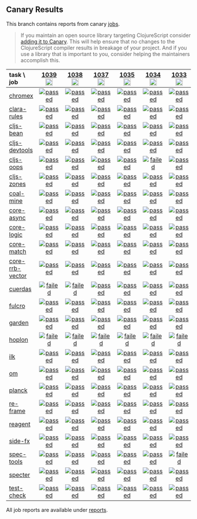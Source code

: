 ## Canary Results

This branch contains reports from canary [jobs](https://github.com/cljs-oss/canary/tree/jobs).

> If you maintain an open source library targeting ClojureScript consider [adding it to Canary](https://github.com/cljs-oss/canary/tree/master#how-to-participate). This will help ensure that no changes to the ClojureScript compiler results in breakage of your project. And if you use a library that is important to you, consider helping the maintainers accomplish this.

[//]: # (begin_overview_table)

| task \ job | <a href="reports/2019/08/01/job-001039-1.10.571-3f5a60a3" title="job #1039&#xA;&#xA;job&#xA;&#xA;requested by null (@null) on null">1039<br/><img width=20 height=20 src="null&s=60"></a> | <a href="reports/2019/07/31/job-001038-1.10.571-3f5a60a3" title="job #1038&#xA;&#xA;job&#xA;&#xA;requested by BinaryAge Bot (@babot) on 2019-07-31T06:00:16Z">1038<br/><img width=20 height=20 src="https://avatars0.githubusercontent.com/u/1476765?v=4&s=60"></a> | <a href="reports/2019/07/30/job-001037-1.10.571-3f5a60a31" title="job #1037&#xA;&#xA;job -c mfikes -r CLJS-3147&#xA;&#xA;requested by Mike Fikes (@mfikes) on 2019-07-30T02:07:49Z">1037<br/><img width=20 height=20 src="https://avatars1.githubusercontent.com/u/1723464?v=4&s=60"></a> | <a href="reports/2019/07/29/job-001035-1.10.569-885238e9" title="job #1035&#xA;&#xA;job&#xA;&#xA;requested by BinaryAge Bot (@babot) on 2019-07-29T06:00:14Z">1035<br/><img width=20 height=20 src="https://avatars0.githubusercontent.com/u/1476765?v=4&s=60"></a> | <a href="reports/2019/07/28/job-001034-1.10.569-885238e9" title="job #1034&#xA;&#xA;job&#xA;&#xA;requested by BinaryAge Bot (@babot) on 2019-07-28T06:00:13Z">1034<br/><img width=20 height=20 src="https://avatars0.githubusercontent.com/u/1476765?v=4&s=60"></a> | <a href="reports/2019/07/27/job-001033-1.10.569-885238e9" title="job #1033&#xA;&#xA;job&#xA;&#xA;requested by BinaryAge Bot (@babot) on 2019-07-27T06:00:13Z">1033<br/><img width=20 height=20 src="https://avatars0.githubusercontent.com/u/1476765?v=4&s=60"></a> | <a href="reports/2019/07/26/job-001032-1.10.568-8f38049d" title="job #1032&#xA;&#xA;job&#xA;&#xA;requested by BinaryAge Bot (@babot) on 2019-07-26T06:00:15Z">1032<br/><img width=20 height=20 src="https://avatars0.githubusercontent.com/u/1476765?v=4&s=60"></a> | <a href="reports/2019/07/25/job-001031-1.10.564-1a537e57" title="job #1031&#xA;&#xA;job&#xA;&#xA;requested by BinaryAge Bot (@babot) on 2019-07-25T06:00:15Z">1031<br/><img width=20 height=20 src="https://avatars0.githubusercontent.com/u/1476765?v=4&s=60"></a> | <a href="reports/2019/07/24/job-001030-1.10.563-3c7c37b2" title="job #1030&#xA;&#xA;job&#xA;&#xA;requested by BinaryAge Bot (@babot) on 2019-07-24T06:00:16Z">1030<br/><img width=20 height=20 src="https://avatars0.githubusercontent.com/u/1476765?v=4&s=60"></a> | <a href="reports/2019/07/23/job-001029-1.10.560-402d47eb" title="job #1029&#xA;&#xA;job&#xA;&#xA;requested by BinaryAge Bot (@babot) on 2019-07-23T06:00:16Z">1029<br/><img width=20 height=20 src="https://avatars0.githubusercontent.com/u/1476765?v=4&s=60"></a> |
| :--- | :---: | :---: | :---: | :---: | :---: | :---: | :---: | :---: | :---: | :---: |
| [chromex](https://github.com/binaryage/chromex) | <a href="reports/2019/08/01/job-001039-1.10.571-3f5a60a3#-chromex"><img title="passed" src="http://box.binaryage.com/s-passed.svg"><a> | <a href="reports/2019/07/31/job-001038-1.10.571-3f5a60a3#-chromex"><img title="passed" src="http://box.binaryage.com/s-passed.svg"><a> | <a href="reports/2019/07/30/job-001037-1.10.571-3f5a60a31#-chromex"><img title="passed" src="http://box.binaryage.com/s-passed.svg"><a> | <a href="reports/2019/07/29/job-001035-1.10.569-885238e9#-chromex"><img title="passed" src="http://box.binaryage.com/s-passed.svg"><a> | <a href="reports/2019/07/28/job-001034-1.10.569-885238e9#-chromex"><img title="passed" src="http://box.binaryage.com/s-passed.svg"><a> | <a href="reports/2019/07/27/job-001033-1.10.569-885238e9#-chromex"><img title="passed" src="http://box.binaryage.com/s-passed.svg"><a> | <a href="reports/2019/07/26/job-001032-1.10.568-8f38049d#-chromex"><img title="passed" src="http://box.binaryage.com/s-passed.svg"><a> | <a href="reports/2019/07/25/job-001031-1.10.564-1a537e57#-chromex"><img title="passed" src="http://box.binaryage.com/s-passed.svg"><a> | <a href="reports/2019/07/24/job-001030-1.10.563-3c7c37b2#-chromex"><img title="passed" src="http://box.binaryage.com/s-passed.svg"><a> | <a href="reports/2019/07/23/job-001029-1.10.560-402d47eb#-chromex"><img title="passed" src="http://box.binaryage.com/s-passed.svg"><a> |
| [clara-rules](https://github.com/cerner/clara-rules) | <a href="reports/2019/08/01/job-001039-1.10.571-3f5a60a3#-clara-rules"><img title="passed" src="http://box.binaryage.com/s-passed.svg"><a> | <a href="reports/2019/07/31/job-001038-1.10.571-3f5a60a3#-clara-rules"><img title="passed" src="http://box.binaryage.com/s-passed.svg"><a> | <a href="reports/2019/07/30/job-001037-1.10.571-3f5a60a31#-clara-rules"><img title="passed" src="http://box.binaryage.com/s-passed.svg"><a> | <a href="reports/2019/07/29/job-001035-1.10.569-885238e9#-clara-rules"><img title="passed" src="http://box.binaryage.com/s-passed.svg"><a> | <a href="reports/2019/07/28/job-001034-1.10.569-885238e9#-clara-rules"><img title="passed" src="http://box.binaryage.com/s-passed.svg"><a> | <a href="reports/2019/07/27/job-001033-1.10.569-885238e9#-clara-rules"><img title="passed" src="http://box.binaryage.com/s-passed.svg"><a> | <a href="reports/2019/07/26/job-001032-1.10.568-8f38049d#-clara-rules"><img title="passed" src="http://box.binaryage.com/s-passed.svg"><a> | <a href="reports/2019/07/25/job-001031-1.10.564-1a537e57#-clara-rules"><img title="passed" src="http://box.binaryage.com/s-passed.svg"><a> | <a href="reports/2019/07/24/job-001030-1.10.563-3c7c37b2#-clara-rules"><img title="passed" src="http://box.binaryage.com/s-passed.svg"><a> | <a href="reports/2019/07/23/job-001029-1.10.560-402d47eb#-clara-rules"><img title="passed" src="http://box.binaryage.com/s-passed.svg"><a> |
| [cljs-bean](https://github.com/mfikes/cljs-bean) | <a href="reports/2019/08/01/job-001039-1.10.571-3f5a60a3#-cljs-bean"><img title="passed" src="http://box.binaryage.com/s-passed.svg"><a> | <a href="reports/2019/07/31/job-001038-1.10.571-3f5a60a3#-cljs-bean"><img title="passed" src="http://box.binaryage.com/s-passed.svg"><a> | <a href="reports/2019/07/30/job-001037-1.10.571-3f5a60a31#-cljs-bean"><img title="passed" src="http://box.binaryage.com/s-passed.svg"><a> | <a href="reports/2019/07/29/job-001035-1.10.569-885238e9#-cljs-bean"><img title="passed" src="http://box.binaryage.com/s-passed.svg"><a> | <a href="reports/2019/07/28/job-001034-1.10.569-885238e9#-cljs-bean"><img title="passed" src="http://box.binaryage.com/s-passed.svg"><a> | <a href="reports/2019/07/27/job-001033-1.10.569-885238e9#-cljs-bean"><img title="passed" src="http://box.binaryage.com/s-passed.svg"><a> | <a href="reports/2019/07/26/job-001032-1.10.568-8f38049d#-cljs-bean"><img title="passed" src="http://box.binaryage.com/s-passed.svg"><a> | <a href="reports/2019/07/25/job-001031-1.10.564-1a537e57#-cljs-bean"><img title="failed" src="http://box.binaryage.com/s-failed.svg"><a> | <a href="reports/2019/07/24/job-001030-1.10.563-3c7c37b2#-cljs-bean"><img title="passed" src="http://box.binaryage.com/s-passed.svg"><a> | <a href="reports/2019/07/23/job-001029-1.10.560-402d47eb#-cljs-bean"><img title="passed" src="http://box.binaryage.com/s-passed.svg"><a> |
| [cljs-devtools](https://github.com/binaryage/cljs-devtools) | <a href="reports/2019/08/01/job-001039-1.10.571-3f5a60a3#-cljs-devtools"><img title="passed" src="http://box.binaryage.com/s-passed.svg"><a> | <a href="reports/2019/07/31/job-001038-1.10.571-3f5a60a3#-cljs-devtools"><img title="passed" src="http://box.binaryage.com/s-passed.svg"><a> | <a href="reports/2019/07/30/job-001037-1.10.571-3f5a60a31#-cljs-devtools"><img title="passed" src="http://box.binaryage.com/s-passed.svg"><a> | <a href="reports/2019/07/29/job-001035-1.10.569-885238e9#-cljs-devtools"><img title="passed" src="http://box.binaryage.com/s-passed.svg"><a> | <a href="reports/2019/07/28/job-001034-1.10.569-885238e9#-cljs-devtools"><img title="passed" src="http://box.binaryage.com/s-passed.svg"><a> | <a href="reports/2019/07/27/job-001033-1.10.569-885238e9#-cljs-devtools"><img title="passed" src="http://box.binaryage.com/s-passed.svg"><a> | <a href="reports/2019/07/26/job-001032-1.10.568-8f38049d#-cljs-devtools"><img title="passed" src="http://box.binaryage.com/s-passed.svg"><a> | <a href="reports/2019/07/25/job-001031-1.10.564-1a537e57#-cljs-devtools"><img title="passed" src="http://box.binaryage.com/s-passed.svg"><a> | <a href="reports/2019/07/24/job-001030-1.10.563-3c7c37b2#-cljs-devtools"><img title="passed" src="http://box.binaryage.com/s-passed.svg"><a> | <a href="reports/2019/07/23/job-001029-1.10.560-402d47eb#-cljs-devtools"><img title="passed" src="http://box.binaryage.com/s-passed.svg"><a> |
| [cljs-oops](https://github.com/binaryage/cljs-oops) | <a href="reports/2019/08/01/job-001039-1.10.571-3f5a60a3#-cljs-oops"><img title="passed" src="http://box.binaryage.com/s-passed.svg"><a> | <a href="reports/2019/07/31/job-001038-1.10.571-3f5a60a3#-cljs-oops"><img title="passed" src="http://box.binaryage.com/s-passed.svg"><a> | <a href="reports/2019/07/30/job-001037-1.10.571-3f5a60a31#-cljs-oops"><img title="passed" src="http://box.binaryage.com/s-passed.svg"><a> | <a href="reports/2019/07/29/job-001035-1.10.569-885238e9#-cljs-oops"><img title="passed" src="http://box.binaryage.com/s-passed.svg"><a> | <a href="reports/2019/07/28/job-001034-1.10.569-885238e9#-cljs-oops"><img title="failed" src="http://box.binaryage.com/s-failed.svg"><a> | <a href="reports/2019/07/27/job-001033-1.10.569-885238e9#-cljs-oops"><img title="passed" src="http://box.binaryage.com/s-passed.svg"><a> | <a href="reports/2019/07/26/job-001032-1.10.568-8f38049d#-cljs-oops"><img title="passed" src="http://box.binaryage.com/s-passed.svg"><a> | <a href="reports/2019/07/25/job-001031-1.10.564-1a537e57#-cljs-oops"><img title="failed" src="http://box.binaryage.com/s-failed.svg"><a> | <a href="reports/2019/07/24/job-001030-1.10.563-3c7c37b2#-cljs-oops"><img title="passed" src="http://box.binaryage.com/s-passed.svg"><a> | <a href="reports/2019/07/23/job-001029-1.10.560-402d47eb#-cljs-oops"><img title="failed" src="http://box.binaryage.com/s-failed.svg"><a> |
| [cljs-zones](https://github.com/binaryage/cljs-zones) | <a href="reports/2019/08/01/job-001039-1.10.571-3f5a60a3#-cljs-zones"><img title="passed" src="http://box.binaryage.com/s-passed.svg"><a> | <a href="reports/2019/07/31/job-001038-1.10.571-3f5a60a3#-cljs-zones"><img title="passed" src="http://box.binaryage.com/s-passed.svg"><a> | <a href="reports/2019/07/30/job-001037-1.10.571-3f5a60a31#-cljs-zones"><img title="passed" src="http://box.binaryage.com/s-passed.svg"><a> | <a href="reports/2019/07/29/job-001035-1.10.569-885238e9#-cljs-zones"><img title="passed" src="http://box.binaryage.com/s-passed.svg"><a> | <a href="reports/2019/07/28/job-001034-1.10.569-885238e9#-cljs-zones"><img title="passed" src="http://box.binaryage.com/s-passed.svg"><a> | <a href="reports/2019/07/27/job-001033-1.10.569-885238e9#-cljs-zones"><img title="passed" src="http://box.binaryage.com/s-passed.svg"><a> | <a href="reports/2019/07/26/job-001032-1.10.568-8f38049d#-cljs-zones"><img title="passed" src="http://box.binaryage.com/s-passed.svg"><a> | <a href="reports/2019/07/25/job-001031-1.10.564-1a537e57#-cljs-zones"><img title="passed" src="http://box.binaryage.com/s-passed.svg"><a> | <a href="reports/2019/07/24/job-001030-1.10.563-3c7c37b2#-cljs-zones"><img title="passed" src="http://box.binaryage.com/s-passed.svg"><a> | <a href="reports/2019/07/23/job-001029-1.10.560-402d47eb#-cljs-zones"><img title="passed" src="http://box.binaryage.com/s-passed.svg"><a> |
| [coal-mine](https://github.com/mfikes/coal-mine) | <a href="reports/2019/08/01/job-001039-1.10.571-3f5a60a3#-coal-mine"><img title="passed" src="http://box.binaryage.com/s-passed.svg"><a> | <a href="reports/2019/07/31/job-001038-1.10.571-3f5a60a3#-coal-mine"><img title="passed" src="http://box.binaryage.com/s-passed.svg"><a> | <a href="reports/2019/07/30/job-001037-1.10.571-3f5a60a31#-coal-mine"><img title="passed" src="http://box.binaryage.com/s-passed.svg"><a> | <a href="reports/2019/07/29/job-001035-1.10.569-885238e9#-coal-mine"><img title="passed" src="http://box.binaryage.com/s-passed.svg"><a> | <a href="reports/2019/07/28/job-001034-1.10.569-885238e9#-coal-mine"><img title="passed" src="http://box.binaryage.com/s-passed.svg"><a> | <a href="reports/2019/07/27/job-001033-1.10.569-885238e9#-coal-mine"><img title="passed" src="http://box.binaryage.com/s-passed.svg"><a> | <a href="reports/2019/07/26/job-001032-1.10.568-8f38049d#-coal-mine"><img title="passed" src="http://box.binaryage.com/s-passed.svg"><a> | <a href="reports/2019/07/25/job-001031-1.10.564-1a537e57#-coal-mine"><img title="failed" src="http://box.binaryage.com/s-failed.svg"><a> | <a href="reports/2019/07/24/job-001030-1.10.563-3c7c37b2#-coal-mine"><img title="passed" src="http://box.binaryage.com/s-passed.svg"><a> | <a href="reports/2019/07/23/job-001029-1.10.560-402d47eb#-coal-mine"><img title="unknown" src="http://box.binaryage.com/s-unknown.svg"><a> |
| [core-async](https://github.com/clojure/core.async) | <a href="reports/2019/08/01/job-001039-1.10.571-3f5a60a3#-core-async"><img title="passed" src="http://box.binaryage.com/s-passed.svg"><a> | <a href="reports/2019/07/31/job-001038-1.10.571-3f5a60a3#-core-async"><img title="passed" src="http://box.binaryage.com/s-passed.svg"><a> | <a href="reports/2019/07/30/job-001037-1.10.571-3f5a60a31#-core-async"><img title="passed" src="http://box.binaryage.com/s-passed.svg"><a> | <a href="reports/2019/07/29/job-001035-1.10.569-885238e9#-core-async"><img title="passed" src="http://box.binaryage.com/s-passed.svg"><a> | <a href="reports/2019/07/28/job-001034-1.10.569-885238e9#-core-async"><img title="passed" src="http://box.binaryage.com/s-passed.svg"><a> | <a href="reports/2019/07/27/job-001033-1.10.569-885238e9#-core-async"><img title="passed" src="http://box.binaryage.com/s-passed.svg"><a> | <a href="reports/2019/07/26/job-001032-1.10.568-8f38049d#-core-async"><img title="passed" src="http://box.binaryage.com/s-passed.svg"><a> | <a href="reports/2019/07/25/job-001031-1.10.564-1a537e57#-core-async"><img title="passed" src="http://box.binaryage.com/s-passed.svg"><a> | <a href="reports/2019/07/24/job-001030-1.10.563-3c7c37b2#-core-async"><img title="passed" src="http://box.binaryage.com/s-passed.svg"><a> | <a href="reports/2019/07/23/job-001029-1.10.560-402d47eb#-core-async"><img title="passed" src="http://box.binaryage.com/s-passed.svg"><a> |
| [core-logic](https://github.com/clojure/core.logic) | <a href="reports/2019/08/01/job-001039-1.10.571-3f5a60a3#-core-logic"><img title="passed" src="http://box.binaryage.com/s-passed.svg"><a> | <a href="reports/2019/07/31/job-001038-1.10.571-3f5a60a3#-core-logic"><img title="passed" src="http://box.binaryage.com/s-passed.svg"><a> | <a href="reports/2019/07/30/job-001037-1.10.571-3f5a60a31#-core-logic"><img title="passed" src="http://box.binaryage.com/s-passed.svg"><a> | <a href="reports/2019/07/29/job-001035-1.10.569-885238e9#-core-logic"><img title="passed" src="http://box.binaryage.com/s-passed.svg"><a> | <a href="reports/2019/07/28/job-001034-1.10.569-885238e9#-core-logic"><img title="passed" src="http://box.binaryage.com/s-passed.svg"><a> | <a href="reports/2019/07/27/job-001033-1.10.569-885238e9#-core-logic"><img title="passed" src="http://box.binaryage.com/s-passed.svg"><a> | <a href="reports/2019/07/26/job-001032-1.10.568-8f38049d#-core-logic"><img title="passed" src="http://box.binaryage.com/s-passed.svg"><a> | <a href="reports/2019/07/25/job-001031-1.10.564-1a537e57#-core-logic"><img title="passed" src="http://box.binaryage.com/s-passed.svg"><a> | <a href="reports/2019/07/24/job-001030-1.10.563-3c7c37b2#-core-logic"><img title="passed" src="http://box.binaryage.com/s-passed.svg"><a> | <a href="reports/2019/07/23/job-001029-1.10.560-402d47eb#-core-logic"><img title="passed" src="http://box.binaryage.com/s-passed.svg"><a> |
| [core-match](https://github.com/clojure/core.match) | <a href="reports/2019/08/01/job-001039-1.10.571-3f5a60a3#-core-match"><img title="passed" src="http://box.binaryage.com/s-passed.svg"><a> | <a href="reports/2019/07/31/job-001038-1.10.571-3f5a60a3#-core-match"><img title="passed" src="http://box.binaryage.com/s-passed.svg"><a> | <a href="reports/2019/07/30/job-001037-1.10.571-3f5a60a31#-core-match"><img title="passed" src="http://box.binaryage.com/s-passed.svg"><a> | <a href="reports/2019/07/29/job-001035-1.10.569-885238e9#-core-match"><img title="passed" src="http://box.binaryage.com/s-passed.svg"><a> | <a href="reports/2019/07/28/job-001034-1.10.569-885238e9#-core-match"><img title="passed" src="http://box.binaryage.com/s-passed.svg"><a> | <a href="reports/2019/07/27/job-001033-1.10.569-885238e9#-core-match"><img title="passed" src="http://box.binaryage.com/s-passed.svg"><a> | <a href="reports/2019/07/26/job-001032-1.10.568-8f38049d#-core-match"><img title="passed" src="http://box.binaryage.com/s-passed.svg"><a> | <a href="reports/2019/07/25/job-001031-1.10.564-1a537e57#-core-match"><img title="passed" src="http://box.binaryage.com/s-passed.svg"><a> | <a href="reports/2019/07/24/job-001030-1.10.563-3c7c37b2#-core-match"><img title="passed" src="http://box.binaryage.com/s-passed.svg"><a> | <a href="reports/2019/07/23/job-001029-1.10.560-402d47eb#-core-match"><img title="passed" src="http://box.binaryage.com/s-passed.svg"><a> |
| [core-rrb-vector](https://github.com/clojure/core.rrb-vector) | <a href="reports/2019/08/01/job-001039-1.10.571-3f5a60a3#-core-rrb-vector"><img title="passed" src="http://box.binaryage.com/s-passed.svg"><a> | <a href="reports/2019/07/31/job-001038-1.10.571-3f5a60a3#-core-rrb-vector"><img title="passed" src="http://box.binaryage.com/s-passed.svg"><a> | <a href="reports/2019/07/30/job-001037-1.10.571-3f5a60a31#-core-rrb-vector"><img title="passed" src="http://box.binaryage.com/s-passed.svg"><a> | <a href="reports/2019/07/29/job-001035-1.10.569-885238e9#-core-rrb-vector"><img title="passed" src="http://box.binaryage.com/s-passed.svg"><a> | <a href="reports/2019/07/28/job-001034-1.10.569-885238e9#-core-rrb-vector"><img title="passed" src="http://box.binaryage.com/s-passed.svg"><a> | <a href="reports/2019/07/27/job-001033-1.10.569-885238e9#-core-rrb-vector"><img title="passed" src="http://box.binaryage.com/s-passed.svg"><a> | <a href="reports/2019/07/26/job-001032-1.10.568-8f38049d#-core-rrb-vector"><img title="passed" src="http://box.binaryage.com/s-passed.svg"><a> | <a href="reports/2019/07/25/job-001031-1.10.564-1a537e57#-core-rrb-vector"><img title="passed" src="http://box.binaryage.com/s-passed.svg"><a> | <a href="reports/2019/07/24/job-001030-1.10.563-3c7c37b2#-core-rrb-vector"><img title="passed" src="http://box.binaryage.com/s-passed.svg"><a> | <a href="reports/2019/07/23/job-001029-1.10.560-402d47eb#-core-rrb-vector"><img title="passed" src="http://box.binaryage.com/s-passed.svg"><a> |
| [cuerdas](https://github.com/funcool/cuerdas) | <a href="reports/2019/08/01/job-001039-1.10.571-3f5a60a3#-cuerdas"><img title="failed" src="http://box.binaryage.com/s-failed.svg"><a> | <a href="reports/2019/07/31/job-001038-1.10.571-3f5a60a3#-cuerdas"><img title="failed" src="http://box.binaryage.com/s-failed.svg"><a> | <a href="reports/2019/07/30/job-001037-1.10.571-3f5a60a31#-cuerdas"><img title="passed" src="http://box.binaryage.com/s-passed.svg"><a> | <a href="reports/2019/07/29/job-001035-1.10.569-885238e9#-cuerdas"><img title="passed" src="http://box.binaryage.com/s-passed.svg"><a> | <a href="reports/2019/07/28/job-001034-1.10.569-885238e9#-cuerdas"><img title="passed" src="http://box.binaryage.com/s-passed.svg"><a> | <a href="reports/2019/07/27/job-001033-1.10.569-885238e9#-cuerdas"><img title="passed" src="http://box.binaryage.com/s-passed.svg"><a> | <a href="reports/2019/07/26/job-001032-1.10.568-8f38049d#-cuerdas"><img title="passed" src="http://box.binaryage.com/s-passed.svg"><a> | <a href="reports/2019/07/25/job-001031-1.10.564-1a537e57#-cuerdas"><img title="passed" src="http://box.binaryage.com/s-passed.svg"><a> | <a href="reports/2019/07/24/job-001030-1.10.563-3c7c37b2#-cuerdas"><img title="passed" src="http://box.binaryage.com/s-passed.svg"><a> | <a href="reports/2019/07/23/job-001029-1.10.560-402d47eb#-cuerdas"><img title="passed" src="http://box.binaryage.com/s-passed.svg"><a> |
| [fulcro](https://github.com/fulcrologic/fulcro) | <a href="reports/2019/08/01/job-001039-1.10.571-3f5a60a3#-fulcro"><img title="passed" src="http://box.binaryage.com/s-passed.svg"><a> | <a href="reports/2019/07/31/job-001038-1.10.571-3f5a60a3#-fulcro"><img title="passed" src="http://box.binaryage.com/s-passed.svg"><a> | <a href="reports/2019/07/30/job-001037-1.10.571-3f5a60a31#-fulcro"><img title="passed" src="http://box.binaryage.com/s-passed.svg"><a> | <a href="reports/2019/07/29/job-001035-1.10.569-885238e9#-fulcro"><img title="passed" src="http://box.binaryage.com/s-passed.svg"><a> | <a href="reports/2019/07/28/job-001034-1.10.569-885238e9#-fulcro"><img title="passed" src="http://box.binaryage.com/s-passed.svg"><a> | <a href="reports/2019/07/27/job-001033-1.10.569-885238e9#-fulcro"><img title="passed" src="http://box.binaryage.com/s-passed.svg"><a> | <a href="reports/2019/07/26/job-001032-1.10.568-8f38049d#-fulcro"><img title="passed" src="http://box.binaryage.com/s-passed.svg"><a> | <a href="reports/2019/07/25/job-001031-1.10.564-1a537e57#-fulcro"><img title="passed" src="http://box.binaryage.com/s-passed.svg"><a> | <a href="reports/2019/07/24/job-001030-1.10.563-3c7c37b2#-fulcro"><img title="passed" src="http://box.binaryage.com/s-passed.svg"><a> | <a href="reports/2019/07/23/job-001029-1.10.560-402d47eb#-fulcro"><img title="passed" src="http://box.binaryage.com/s-passed.svg"><a> |
| [garden](https://github.com/noprompt/garden) | <a href="reports/2019/08/01/job-001039-1.10.571-3f5a60a3#-garden"><img title="passed" src="http://box.binaryage.com/s-passed.svg"><a> | <a href="reports/2019/07/31/job-001038-1.10.571-3f5a60a3#-garden"><img title="passed" src="http://box.binaryage.com/s-passed.svg"><a> | <a href="reports/2019/07/30/job-001037-1.10.571-3f5a60a31#-garden"><img title="passed" src="http://box.binaryage.com/s-passed.svg"><a> | <a href="reports/2019/07/29/job-001035-1.10.569-885238e9#-garden"><img title="passed" src="http://box.binaryage.com/s-passed.svg"><a> | <a href="reports/2019/07/28/job-001034-1.10.569-885238e9#-garden"><img title="passed" src="http://box.binaryage.com/s-passed.svg"><a> | <a href="reports/2019/07/27/job-001033-1.10.569-885238e9#-garden"><img title="passed" src="http://box.binaryage.com/s-passed.svg"><a> | <a href="reports/2019/07/26/job-001032-1.10.568-8f38049d#-garden"><img title="passed" src="http://box.binaryage.com/s-passed.svg"><a> | <a href="reports/2019/07/25/job-001031-1.10.564-1a537e57#-garden"><img title="passed" src="http://box.binaryage.com/s-passed.svg"><a> | <a href="reports/2019/07/24/job-001030-1.10.563-3c7c37b2#-garden"><img title="passed" src="http://box.binaryage.com/s-passed.svg"><a> | <a href="reports/2019/07/23/job-001029-1.10.560-402d47eb#-garden"><img title="passed" src="http://box.binaryage.com/s-passed.svg"><a> |
| [hoplon](https://github.com/hoplon/hoplon) | <a href="reports/2019/08/01/job-001039-1.10.571-3f5a60a3#-hoplon"><img title="failed" src="http://box.binaryage.com/s-failed.svg"><a> | <a href="reports/2019/07/31/job-001038-1.10.571-3f5a60a3#-hoplon"><img title="failed" src="http://box.binaryage.com/s-failed.svg"><a> | <a href="reports/2019/07/30/job-001037-1.10.571-3f5a60a31#-hoplon"><img title="failed" src="http://box.binaryage.com/s-failed.svg"><a> | <a href="reports/2019/07/29/job-001035-1.10.569-885238e9#-hoplon"><img title="failed" src="http://box.binaryage.com/s-failed.svg"><a> | <a href="reports/2019/07/28/job-001034-1.10.569-885238e9#-hoplon"><img title="failed" src="http://box.binaryage.com/s-failed.svg"><a> | <a href="reports/2019/07/27/job-001033-1.10.569-885238e9#-hoplon"><img title="failed" src="http://box.binaryage.com/s-failed.svg"><a> | <a href="reports/2019/07/26/job-001032-1.10.568-8f38049d#-hoplon"><img title="failed" src="http://box.binaryage.com/s-failed.svg"><a> | <a href="reports/2019/07/25/job-001031-1.10.564-1a537e57#-hoplon"><img title="failed" src="http://box.binaryage.com/s-failed.svg"><a> | <a href="reports/2019/07/24/job-001030-1.10.563-3c7c37b2#-hoplon"><img title="passed" src="http://box.binaryage.com/s-passed.svg"><a> | <a href="reports/2019/07/23/job-001029-1.10.560-402d47eb#-hoplon"><img title="passed" src="http://box.binaryage.com/s-passed.svg"><a> |
| [ilk](https://github.com/mfikes/ilk) | <a href="reports/2019/08/01/job-001039-1.10.571-3f5a60a3#-ilk"><img title="passed" src="http://box.binaryage.com/s-passed.svg"><a> | <a href="reports/2019/07/31/job-001038-1.10.571-3f5a60a3#-ilk"><img title="passed" src="http://box.binaryage.com/s-passed.svg"><a> | <a href="reports/2019/07/30/job-001037-1.10.571-3f5a60a31#-ilk"><img title="passed" src="http://box.binaryage.com/s-passed.svg"><a> | <a href="reports/2019/07/29/job-001035-1.10.569-885238e9#-ilk"><img title="passed" src="http://box.binaryage.com/s-passed.svg"><a> | <a href="reports/2019/07/28/job-001034-1.10.569-885238e9#-ilk"><img title="passed" src="http://box.binaryage.com/s-passed.svg"><a> | <a href="reports/2019/07/27/job-001033-1.10.569-885238e9#-ilk"><img title="passed" src="http://box.binaryage.com/s-passed.svg"><a> | <a href="reports/2019/07/26/job-001032-1.10.568-8f38049d#-ilk"><img title="passed" src="http://box.binaryage.com/s-passed.svg"><a> | <a href="reports/2019/07/25/job-001031-1.10.564-1a537e57#-ilk"><img title="passed" src="http://box.binaryage.com/s-passed.svg"><a> | <a href="reports/2019/07/24/job-001030-1.10.563-3c7c37b2#-ilk"><img title="passed" src="http://box.binaryage.com/s-passed.svg"><a> | <a href="reports/2019/07/23/job-001029-1.10.560-402d47eb#-ilk"><img title="passed" src="http://box.binaryage.com/s-passed.svg"><a> |
| [om](https://github.com/omcljs/om) | <a href="reports/2019/08/01/job-001039-1.10.571-3f5a60a3#-om"><img title="passed" src="http://box.binaryage.com/s-passed.svg"><a> | <a href="reports/2019/07/31/job-001038-1.10.571-3f5a60a3#-om"><img title="passed" src="http://box.binaryage.com/s-passed.svg"><a> | <a href="reports/2019/07/30/job-001037-1.10.571-3f5a60a31#-om"><img title="passed" src="http://box.binaryage.com/s-passed.svg"><a> | <a href="reports/2019/07/29/job-001035-1.10.569-885238e9#-om"><img title="passed" src="http://box.binaryage.com/s-passed.svg"><a> | <a href="reports/2019/07/28/job-001034-1.10.569-885238e9#-om"><img title="passed" src="http://box.binaryage.com/s-passed.svg"><a> | <a href="reports/2019/07/27/job-001033-1.10.569-885238e9#-om"><img title="passed" src="http://box.binaryage.com/s-passed.svg"><a> | <a href="reports/2019/07/26/job-001032-1.10.568-8f38049d#-om"><img title="passed" src="http://box.binaryage.com/s-passed.svg"><a> | <a href="reports/2019/07/25/job-001031-1.10.564-1a537e57#-om"><img title="passed" src="http://box.binaryage.com/s-passed.svg"><a> | <a href="reports/2019/07/24/job-001030-1.10.563-3c7c37b2#-om"><img title="passed" src="http://box.binaryage.com/s-passed.svg"><a> | <a href="reports/2019/07/23/job-001029-1.10.560-402d47eb#-om"><img title="passed" src="http://box.binaryage.com/s-passed.svg"><a> |
| [planck](https://github.com/planck-repl/planck) | <a href="reports/2019/08/01/job-001039-1.10.571-3f5a60a3#-planck"><img title="passed" src="http://box.binaryage.com/s-passed.svg"><a> | <a href="reports/2019/07/31/job-001038-1.10.571-3f5a60a3#-planck"><img title="passed" src="http://box.binaryage.com/s-passed.svg"><a> | <a href="reports/2019/07/30/job-001037-1.10.571-3f5a60a31#-planck"><img title="passed" src="http://box.binaryage.com/s-passed.svg"><a> | <a href="reports/2019/07/29/job-001035-1.10.569-885238e9#-planck"><img title="passed" src="http://box.binaryage.com/s-passed.svg"><a> | <a href="reports/2019/07/28/job-001034-1.10.569-885238e9#-planck"><img title="passed" src="http://box.binaryage.com/s-passed.svg"><a> | <a href="reports/2019/07/27/job-001033-1.10.569-885238e9#-planck"><img title="passed" src="http://box.binaryage.com/s-passed.svg"><a> | <a href="reports/2019/07/26/job-001032-1.10.568-8f38049d#-planck"><img title="passed" src="http://box.binaryage.com/s-passed.svg"><a> | <a href="reports/2019/07/25/job-001031-1.10.564-1a537e57#-planck"><img title="passed" src="http://box.binaryage.com/s-passed.svg"><a> | <a href="reports/2019/07/24/job-001030-1.10.563-3c7c37b2#-planck"><img title="passed" src="http://box.binaryage.com/s-passed.svg"><a> | <a href="reports/2019/07/23/job-001029-1.10.560-402d47eb#-planck"><img title="passed" src="http://box.binaryage.com/s-passed.svg"><a> |
| [re-frame](https://github.com/Day8/re-frame) | <a href="reports/2019/08/01/job-001039-1.10.571-3f5a60a3#-re-frame"><img title="passed" src="http://box.binaryage.com/s-passed.svg"><a> | <a href="reports/2019/07/31/job-001038-1.10.571-3f5a60a3#-re-frame"><img title="passed" src="http://box.binaryage.com/s-passed.svg"><a> | <a href="reports/2019/07/30/job-001037-1.10.571-3f5a60a31#-re-frame"><img title="passed" src="http://box.binaryage.com/s-passed.svg"><a> | <a href="reports/2019/07/29/job-001035-1.10.569-885238e9#-re-frame"><img title="passed" src="http://box.binaryage.com/s-passed.svg"><a> | <a href="reports/2019/07/28/job-001034-1.10.569-885238e9#-re-frame"><img title="passed" src="http://box.binaryage.com/s-passed.svg"><a> | <a href="reports/2019/07/27/job-001033-1.10.569-885238e9#-re-frame"><img title="passed" src="http://box.binaryage.com/s-passed.svg"><a> | <a href="reports/2019/07/26/job-001032-1.10.568-8f38049d#-re-frame"><img title="passed" src="http://box.binaryage.com/s-passed.svg"><a> | <a href="reports/2019/07/25/job-001031-1.10.564-1a537e57#-re-frame"><img title="passed" src="http://box.binaryage.com/s-passed.svg"><a> | <a href="reports/2019/07/24/job-001030-1.10.563-3c7c37b2#-re-frame"><img title="passed" src="http://box.binaryage.com/s-passed.svg"><a> | <a href="reports/2019/07/23/job-001029-1.10.560-402d47eb#-re-frame"><img title="passed" src="http://box.binaryage.com/s-passed.svg"><a> |
| [reagent](https://github.com/reagent-project/reagent) | <a href="reports/2019/08/01/job-001039-1.10.571-3f5a60a3#-reagent"><img title="passed" src="http://box.binaryage.com/s-passed.svg"><a> | <a href="reports/2019/07/31/job-001038-1.10.571-3f5a60a3#-reagent"><img title="passed" src="http://box.binaryage.com/s-passed.svg"><a> | <a href="reports/2019/07/30/job-001037-1.10.571-3f5a60a31#-reagent"><img title="passed" src="http://box.binaryage.com/s-passed.svg"><a> | <a href="reports/2019/07/29/job-001035-1.10.569-885238e9#-reagent"><img title="passed" src="http://box.binaryage.com/s-passed.svg"><a> | <a href="reports/2019/07/28/job-001034-1.10.569-885238e9#-reagent"><img title="passed" src="http://box.binaryage.com/s-passed.svg"><a> | <a href="reports/2019/07/27/job-001033-1.10.569-885238e9#-reagent"><img title="passed" src="http://box.binaryage.com/s-passed.svg"><a> | <a href="reports/2019/07/26/job-001032-1.10.568-8f38049d#-reagent"><img title="passed" src="http://box.binaryage.com/s-passed.svg"><a> | <a href="reports/2019/07/25/job-001031-1.10.564-1a537e57#-reagent"><img title="passed" src="http://box.binaryage.com/s-passed.svg"><a> | <a href="reports/2019/07/24/job-001030-1.10.563-3c7c37b2#-reagent"><img title="passed" src="http://box.binaryage.com/s-passed.svg"><a> | <a href="reports/2019/07/23/job-001029-1.10.560-402d47eb#-reagent"><img title="passed" src="http://box.binaryage.com/s-passed.svg"><a> |
| [side-fx](https://github.com/cljsrn/side-fx) | <a href="reports/2019/08/01/job-001039-1.10.571-3f5a60a3#-side-fx"><img title="passed" src="http://box.binaryage.com/s-passed.svg"><a> | <a href="reports/2019/07/31/job-001038-1.10.571-3f5a60a3#-side-fx"><img title="passed" src="http://box.binaryage.com/s-passed.svg"><a> | <a href="reports/2019/07/30/job-001037-1.10.571-3f5a60a31#-side-fx"><img title="passed" src="http://box.binaryage.com/s-passed.svg"><a> | <a href="reports/2019/07/29/job-001035-1.10.569-885238e9#-side-fx"><img title="passed" src="http://box.binaryage.com/s-passed.svg"><a> | <a href="reports/2019/07/28/job-001034-1.10.569-885238e9#-side-fx"><img title="passed" src="http://box.binaryage.com/s-passed.svg"><a> | <a href="reports/2019/07/27/job-001033-1.10.569-885238e9#-side-fx"><img title="passed" src="http://box.binaryage.com/s-passed.svg"><a> | <a href="reports/2019/07/26/job-001032-1.10.568-8f38049d#-side-fx"><img title="passed" src="http://box.binaryage.com/s-passed.svg"><a> | <a href="reports/2019/07/25/job-001031-1.10.564-1a537e57#-side-fx"><img title="passed" src="http://box.binaryage.com/s-passed.svg"><a> | <a href="reports/2019/07/24/job-001030-1.10.563-3c7c37b2#-side-fx"><img title="passed" src="http://box.binaryage.com/s-passed.svg"><a> | <a href="reports/2019/07/23/job-001029-1.10.560-402d47eb#-side-fx"><img title="passed" src="http://box.binaryage.com/s-passed.svg"><a> |
| [spec-tools](https://github.com/metosin/spec-tools) | <a href="reports/2019/08/01/job-001039-1.10.571-3f5a60a3#-spec-tools"><img title="passed" src="http://box.binaryage.com/s-passed.svg"><a> | <a href="reports/2019/07/31/job-001038-1.10.571-3f5a60a3#-spec-tools"><img title="passed" src="http://box.binaryage.com/s-passed.svg"><a> | <a href="reports/2019/07/30/job-001037-1.10.571-3f5a60a31#-spec-tools"><img title="passed" src="http://box.binaryage.com/s-passed.svg"><a> | <a href="reports/2019/07/29/job-001035-1.10.569-885238e9#-spec-tools"><img title="passed" src="http://box.binaryage.com/s-passed.svg"><a> | <a href="reports/2019/07/28/job-001034-1.10.569-885238e9#-spec-tools"><img title="passed" src="http://box.binaryage.com/s-passed.svg"><a> | <a href="reports/2019/07/27/job-001033-1.10.569-885238e9#-spec-tools"><img title="failed" src="http://box.binaryage.com/s-failed.svg"><a> | <a href="reports/2019/07/26/job-001032-1.10.568-8f38049d#-spec-tools"><img title="failed" src="http://box.binaryage.com/s-failed.svg"><a> | <a href="reports/2019/07/25/job-001031-1.10.564-1a537e57#-spec-tools"><img title="failed" src="http://box.binaryage.com/s-failed.svg"><a> | <a href="reports/2019/07/24/job-001030-1.10.563-3c7c37b2#-spec-tools"><img title="passed" src="http://box.binaryage.com/s-passed.svg"><a> | <a href="reports/2019/07/23/job-001029-1.10.560-402d47eb#-spec-tools"><img title="passed" src="http://box.binaryage.com/s-passed.svg"><a> |
| [specter](https://github.com/nathanmarz/specter) | <a href="reports/2019/08/01/job-001039-1.10.571-3f5a60a3#-specter"><img title="passed" src="http://box.binaryage.com/s-passed.svg"><a> | <a href="reports/2019/07/31/job-001038-1.10.571-3f5a60a3#-specter"><img title="passed" src="http://box.binaryage.com/s-passed.svg"><a> | <a href="reports/2019/07/30/job-001037-1.10.571-3f5a60a31#-specter"><img title="passed" src="http://box.binaryage.com/s-passed.svg"><a> | <a href="reports/2019/07/29/job-001035-1.10.569-885238e9#-specter"><img title="passed" src="http://box.binaryage.com/s-passed.svg"><a> | <a href="reports/2019/07/28/job-001034-1.10.569-885238e9#-specter"><img title="passed" src="http://box.binaryage.com/s-passed.svg"><a> | <a href="reports/2019/07/27/job-001033-1.10.569-885238e9#-specter"><img title="passed" src="http://box.binaryage.com/s-passed.svg"><a> | <a href="reports/2019/07/26/job-001032-1.10.568-8f38049d#-specter"><img title="passed" src="http://box.binaryage.com/s-passed.svg"><a> | <a href="reports/2019/07/25/job-001031-1.10.564-1a537e57#-specter"><img title="passed" src="http://box.binaryage.com/s-passed.svg"><a> | <a href="reports/2019/07/24/job-001030-1.10.563-3c7c37b2#-specter"><img title="passed" src="http://box.binaryage.com/s-passed.svg"><a> | <a href="reports/2019/07/23/job-001029-1.10.560-402d47eb#-specter"><img title="passed" src="http://box.binaryage.com/s-passed.svg"><a> |
| [test-check](https://github.com/clojure/test.check) | <a href="reports/2019/08/01/job-001039-1.10.571-3f5a60a3#-test-check"><img title="passed" src="http://box.binaryage.com/s-passed.svg"><a> | <a href="reports/2019/07/31/job-001038-1.10.571-3f5a60a3#-test-check"><img title="passed" src="http://box.binaryage.com/s-passed.svg"><a> | <a href="reports/2019/07/30/job-001037-1.10.571-3f5a60a31#-test-check"><img title="passed" src="http://box.binaryage.com/s-passed.svg"><a> | <a href="reports/2019/07/29/job-001035-1.10.569-885238e9#-test-check"><img title="passed" src="http://box.binaryage.com/s-passed.svg"><a> | <a href="reports/2019/07/28/job-001034-1.10.569-885238e9#-test-check"><img title="passed" src="http://box.binaryage.com/s-passed.svg"><a> | <a href="reports/2019/07/27/job-001033-1.10.569-885238e9#-test-check"><img title="passed" src="http://box.binaryage.com/s-passed.svg"><a> | <a href="reports/2019/07/26/job-001032-1.10.568-8f38049d#-test-check"><img title="passed" src="http://box.binaryage.com/s-passed.svg"><a> | <a href="reports/2019/07/25/job-001031-1.10.564-1a537e57#-test-check"><img title="passed" src="http://box.binaryage.com/s-passed.svg"><a> | <a href="reports/2019/07/24/job-001030-1.10.563-3c7c37b2#-test-check"><img title="passed" src="http://box.binaryage.com/s-passed.svg"><a> | <a href="reports/2019/07/23/job-001029-1.10.560-402d47eb#-test-check"><img title="passed" src="http://box.binaryage.com/s-passed.svg"><a> |

[//]: # (end_overview_table)

All job reports are available under [reports](reports).
